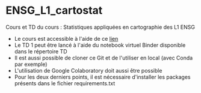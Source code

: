 # ENSG_L1_cartostat
Cours et TD du cours : Statistiques appliquées en cartographie des L1 ENSG

- Le cours est accessible à l'aide de ce [lien](https://rawcdn.githack.com/fbxyz/ENSG_L1_cartostat/4cdd5b3072d62d99c61905ec1fca1e87acaa0f85/cours/L1_stat.slides.html?min=1)
- Le TD 1 peut être lancé à l'aide du notebook virtuel Binder disponible dans le répertoire TD
- Il est aussi possible de cloner ce Git et de l'utiliser en local (avec Conda par exemple)
- L'utilisation de Google Colaboratory doit aussi être possible
- Pour les deux derniers points, il est nécessaire d'installer les packages présents dans le fichier requirements.txt  

